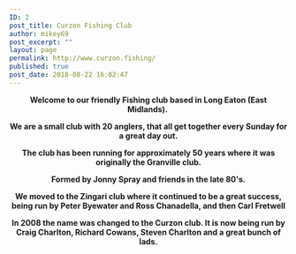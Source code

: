 ```yaml
---
ID: 2
post_title: Curzon Fishing Club
author: mikey69
post_excerpt: ""
layout: page
permalink: http://www.curzon.fishing/
published: true
post_date: 2018-08-22 16:02:47
---
```

<p style="text-align: center;"><strong>Welcome to our friendly Fishing club based in Long Eaton (East Midlands).&nbsp;</strong></p>
<p style="text-align: center;"><strong>We are a small club with 20 anglers, that all get together every Sunday for a great day out.</strong></p>
<p style="text-align: center;"><strong>The club has been running for approximately 50 years where it was originally the Granville club. </strong></p>
<p style="text-align: center;"><strong>Formed by Jonny Spray and friends in the late 80's. </strong></p>
<p style="text-align: center;"><strong>We moved to the Zingari club where it continued to be a great success, being run by Peter Byewater and Ross Chanadella, and then Carl Fretwell</strong></p>
<p style="text-align: center;"><strong>In 2008 the name was changed to the Curzon club. It is now being run by Craig Charlton, Richard Cowans, Steven Charlton and a great bunch of lads.</strong></p>
<p>&nbsp;</p>

<!-- wp:image {"id":403} -->
<figure class="wp-block-image"><img src="http://www.curzon.fishing/wp-content/uploads/2018/12/CF-HEADER-2-67x13-FELLASopti-1024x205.jpg" alt="" class="wp-image-403"/></figure>
<!-- /wp:image -->